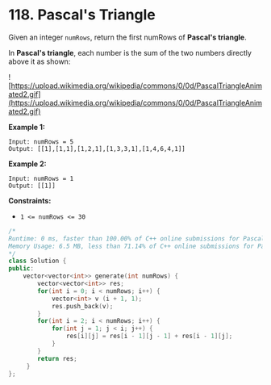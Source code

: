 # 118. Pascal's Triangle

Given an integer `numRows`, return the first numRows of **Pascal's triangle**.

In **Pascal's triangle**, each number is the sum of the two numbers directly above it as shown:

![https://upload.wikimedia.org/wikipedia/commons/0/0d/PascalTriangleAnimated2.gif](https://upload.wikimedia.org/wikipedia/commons/0/0d/PascalTriangleAnimated2.gif)

**Example 1:**

```
Input: numRows = 5
Output: [[1],[1,1],[1,2,1],[1,3,3,1],[1,4,6,4,1]]

```

**Example 2:**

```
Input: numRows = 1
Output: [[1]]

```

**Constraints:**

- `1 <= numRows <= 30`

```cpp
/*
Runtime: 0 ms, faster than 100.00% of C++ online submissions for Pascal's Triangle.
Memory Usage: 6.5 MB, less than 71.14% of C++ online submissions for Pascal's Triangle.
*/
class Solution {
public:
    vector<vector<int>> generate(int numRows) {
        vector<vector<int>> res;
        for(int i = 0; i < numRows; i++) {
            vector<int> v (i + 1, 1);
            res.push_back(v);
        }
        for(int i = 2; i < numRows; i++) {
            for(int j = 1; j < i; j++) {
                res[i][j] = res[i - 1][j - 1] + res[i - 1][j];
            }
        }
        return res;
     }
};
```